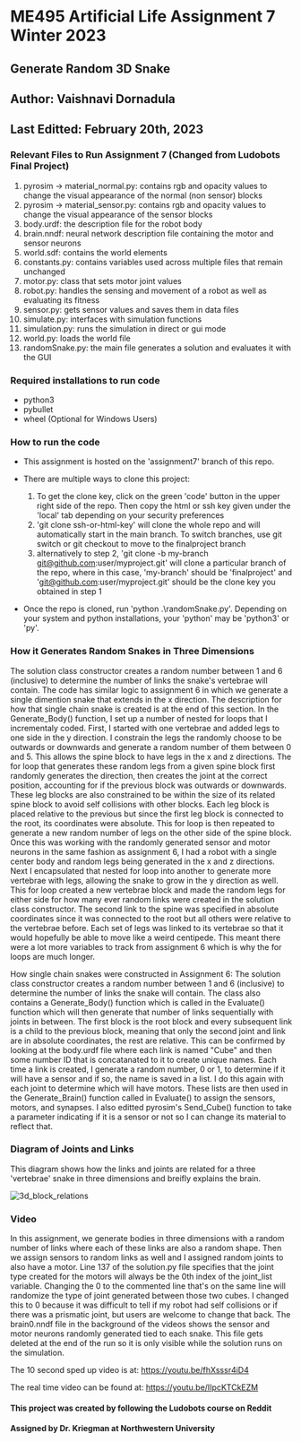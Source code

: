 # ME495 Artificial Life Assignment 7 Winter 2023

## Generate Random 3D Snake
## Author: Vaishnavi Dornadula
## Last Editted: February 20th, 2023

### Relevant Files to Run Assignment 7 (Changed from Ludobots Final Project)
1. pyrosim -> material_normal.py: contains rgb and opacity values to change the visual appearance of the normal (non sensor) blocks
2. pyrosim -> material_sensor.py: contains rgb and opacity values to change the visual appearance of the sensor blocks
3. body.urdf: the description file for the robot body
4. brain.nndf: neural network description file containing the motor and sensor neurons
5. world.sdf: contains the world elements
6. constants.py: contains variables used across multiple files that remain unchanged 
7. motor.py: class that sets motor joint values
8. robot.py: handles the sensing and movement of a robot as well as evaluating its fitness
9. sensor.py: gets sensor values and saves them in data files
10. simulate.py: interfaces with simulation functions
11. simulation.py: runs the simulation in direct or gui mode
12. world.py: loads the world file 
13. randomSnake.py: the main file generates a solution and evaluates it with the GUI

### Required installations to run code
- python3
- pybullet
- wheel (Optional for Windows Users)

### How to run the code
- This assignment is hosted on the 'assignment7' branch of this repo.
- There are multiple ways to clone this project:
    1. To get the clone key, click on the green 'code' button in the upper right side of the repo. Then copy the html or ssh key given under the 'local' tab depending on your security preferences
    2. 'git clone ssh-or-html-key' will clone the whole repo and will automatically start in the main branch. To switch branches, use git switch or git checkout to move to the finalproject branch
    3. alternatively to step 2, 'git clone -b my-branch git@github.com:user/myproject.git' will clone a particular branch of the repo, where in this case, 'my-branch' should be 'finalproject' and 'git@github.com:user/myproject.git' should be the clone key you obtained in step 1

- Once the repo is cloned, run 'python .\randomSnake.py'. Depending on your system and python installations, your 'python' may be 'python3' or 'py'.

### How it Generates Random Snakes in Three Dimensions
The solution class constructor creates a random number between 1 and 6 (inclusive) to determine the number of links the snake's vertebrae will contain. The code has similar logic to assignment 6 in which we generate a single dimention snake that extends in the x direction. The description for how that single chain snake is created is at the end of this section. In the Generate_Body() function, I set up a number of nested for loops that I incrementaly coded. First, I started with one vertebrae and added legs to one side in the y direction. I constrain the legs the randomly choose to be outwards or downwards and generate a random number of them between 0 and 5. This allows the spine block to have legs in the x and z directions. The for loop that generates these random legs from a given spine block first randomly generates the direction, then creates the joint at the correct position, accounting for if the previous block was outwards or downwards. These leg blocks are also constrained to be within the size of its related spine block to avoid self collisions with other blocks. Each leg block is placed relative to the previous but since the first leg block is connected to the root, its coordinates were absolute. This for loop is then repeated to generate a new random number of legs on the other side of the spine block. Once this was working with the randomly generated sensor and motor neurons in the same fashion as assignment 6, I had a robot with a single center body and random legs being generated in the x and z directions. Next I encapsulated that nested for loop into another to generate more vertebrae with legs, allowing the snake to grow in the y direction as well. This for loop created a new vertebrae block and made the random legs for either side for how many ever random links were created in the solution class constructor. The second link to the spine was specified in absolute coordinates since it was connected to the root but all others were relative to the vertebrae before. Each set of legs was linked to its vertebrae so that it would hopefully be able to move like a weird centipede. This meant there were a lot more variables to track from assignment 6 which is why the for loops are much longer. 

How single chain snakes were constructed in Assignment 6:
The solution class constructor creates a random number between 1 and 6 (inclusive) to determine the number of links the snake will contain. The class also contains a Generate_Body() function which is called in the Evaluate() function which will then generate that number of links sequentially with joints in between. The first block is the root block and every subsequent link is a child to the previous block, meaning that only the second joint and link are in absolute coordinates, the rest are relative. This can be confirmed by looking at the body.urdf file where each link is named "Cube" and then some number ID that is concatanated to it to create unique names. Each time a link is created, I generate a random number, 0 or 1, to determine if it will have a sensor and if so, the name is saved in a list. I do this again with each joint to determine which will have motors. These lists are then used in the Generate_Brain() function called in Evaluate() to assign the sensors, motors, and synapses. I also editted pyrosim's Send_Cube() function to take a parameter indicating if it is a sensor or not so I can change its material to reflect that.

### Diagram of Joints and Links
This diagram shows how the links and joints are related for a three 'vertebrae' snake in three dimensions and breifly explains the brain.

![3d_block_relations](https://user-images.githubusercontent.com/90789243/220213684-99a7cfd8-1234-4b51-9384-c86d5c4bdbf7.png)

### Video 
In this assignment, we generate bodies in three dimensions with a random number of links where each of these links are also a random shape. Then we assign sensors to random links as well and I assigned random joints to also have a motor. Line 137 of the solution.py file specifies that the joint type created for the motors will always be the 0th index of the joint_list variable. Changing the 0 to the commented line that's on the same line will randomize the type of joint generated between those two cubes. I changed this to 0 because it was difficult to tell if my robot had self collisions or if there was a prismatic joint, but users are welcome to change that back. The brain0.nndf file in the background of the videos shows the sensor and motor neurons randomly generated tied to each snake. This file gets deleted at the end of the run so it is only visible while the solution runs on the simulation.

The 10 second sped up video is at: https://youtu.be/fhXsssr4iD4

The real time video can be found at: https://youtu.be/IIpcKTCkEZM

#### This project was created by following the Ludobots course on Reddit
#### Assigned by Dr. Kriegman at Northwestern University
